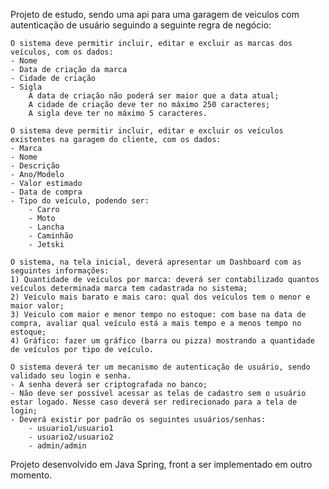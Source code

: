 Projeto de estudo, sendo uma api para uma garagem de veiculos com autenticação de usuário seguindo a seguinte regra de negócio:

    O sistema deve permitir incluir, editar e excluir as marcas dos veículos, com os dados:
    - Nome
    - Data de criação da marca
    - Cidade de criação
    - Sigla
        A data de criação não poderá ser maior que a data atual;
        A cidade de criação deve ter no máximo 250 caracteres;
        A sigla deve ter no máximo 5 caracteres.
    
    O sistema deve permitir incluir, editar e excluir os veículos existentes na garagem do cliente, com os dados:
    - Marca
    - Nome
    - Descrição
    - Ano/Modelo
    - Valor estimado
    - Data de compra
    - Tipo do veículo, podendo ser:
        - Carro
        - Moto
        - Lancha
        - Caminhão
        - Jetski
    
    O sistema, na tela inicial, deverá apresentar um Dashboard com as seguintes informações:
    1) Quantidade de veículos por marca: deverá ser contabilizado quantos veículos determinada marca tem cadastrada no sistema;
    2) Veículo mais barato e mais caro: qual dos veículos tem o menor e maior valor;
    3) Veiculo com maior e menor tempo no estoque: com base na data de compra, avaliar qual veículo está a mais tempo e a menos tempo no estoque;
    4) Gráfico: fazer um gráfico (barra ou pizza) mostrando a quantidade de veículos por tipo de veículo.
    
    O sistema deverá ter um mecanismo de autenticação de usuário, sendo validado seu login e senha.
    - A senha deverá ser criptografada no banco;
    - Não deve ser possível acessar as telas de cadastro sem o usuário estar logado. Nesse caso deverá ser redirecionado para a tela de login;
    - Deverá existir por padrão os seguintes usuários/senhas:
        - usuario1/usuario1
        - usuario2/usuario2
        - admin/admin

Projeto desenvolvido em Java Spring, front a ser implementado em outro momento.
